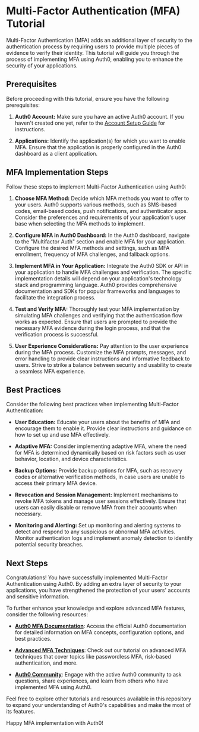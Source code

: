 # Multi-Factor Authentication (MFA) Tutorial

Multi-Factor Authentication (MFA) adds an additional layer of security to the authentication process by requiring users to provide multiple pieces of evidence to verify their identity. This tutorial will guide you through the process of implementing MFA using Auth0, enabling you to enhance the security of your applications.

## Prerequisites

Before proceeding with this tutorial, ensure you have the following prerequisites:

1. **Auth0 Account:** Make sure you have an active Auth0 account. If you haven't created one yet, refer to the [Account Setup Guide](../Getting_Started/Account_Setup_Guide.md) for instructions.

2. **Applications:** Identify the application(s) for which you want to enable MFA. Ensure that the application is properly configured in the Auth0 dashboard as a client application.

## MFA Implementation Steps

Follow these steps to implement Multi-Factor Authentication using Auth0:

1. **Choose MFA Method:** Decide which MFA methods you want to offer to your users. Auth0 supports various methods, such as SMS-based codes, email-based codes, push notifications, and authenticator apps. Consider the preferences and requirements of your application's user base when selecting the MFA methods to implement.

2. **Configure MFA in Auth0 Dashboard:** In the Auth0 dashboard, navigate to the "Multifactor Auth" section and enable MFA for your application. Configure the desired MFA methods and settings, such as MFA enrollment, frequency of MFA challenges, and fallback options.

3. **Implement MFA in Your Application:** Integrate the Auth0 SDK or API in your application to handle MFA challenges and verification. The specific implementation details will depend on your application's technology stack and programming language. Auth0 provides comprehensive documentation and SDKs for popular frameworks and languages to facilitate the integration process.

4. **Test and Verify MFA:** Thoroughly test your MFA implementation by simulating MFA challenges and verifying that the authentication flow works as expected. Ensure that users are prompted to provide the necessary MFA evidence during the login process, and that the verification process is successful.

5. **User Experience Considerations:** Pay attention to the user experience during the MFA process. Customize the MFA prompts, messages, and error handling to provide clear instructions and informative feedback to users. Strive to strike a balance between security and usability to create a seamless MFA experience.

## Best Practices

Consider the following best practices when implementing Multi-Factor Authentication:

- **User Education:** Educate your users about the benefits of MFA and encourage them to enable it. Provide clear instructions and guidance on how to set up and use MFA effectively.

- **Adaptive MFA:** Consider implementing adaptive MFA, where the need for MFA is determined dynamically based on risk factors such as user behavior, location, and device characteristics.

- **Backup Options:** Provide backup options for MFA, such as recovery codes or alternative verification methods, in case users are unable to access their primary MFA device.

- **Revocation and Session Management:** Implement mechanisms to revoke MFA tokens and manage user sessions effectively. Ensure that users can easily disable or remove MFA from their accounts when necessary.

- **Monitoring and Alerting:** Set up monitoring and alerting systems to detect and respond to any suspicious or abnormal MFA activities. Monitor authentication logs and implement anomaly detection to identify potential security breaches.

## Next Steps

Congratulations! You have successfully implemented Multi-Factor Authentication using Auth0. By adding an extra layer of security to your applications, you have strengthened the protection of your users' accounts and sensitive information.

To further enhance your knowledge and explore advanced MFA features, consider the following resources:

- **[Auth0 MFA Documentation](https://auth0.com/docs/mfa)**: Access the official Auth0 documentation for detailed information on MFA concepts, configuration options, and best practices.

- **[Advanced MFA Techniques](tutorials/advanced_mfa_techniques.md)**: Check out our tutorial on advanced MFA techniques that cover topics like passwordless MFA, risk-based authentication, and more.

- **[Auth0 Community](https://community.auth0.com/)**: Engage with the active Auth0 community to ask questions, share experiences, and learn from others who have implemented MFA using Auth0.

Feel free to explore other tutorials and resources available in this repository to expand your understanding of Auth0's capabilities and make the most of its features.

Happy MFA implementation with Auth0!

